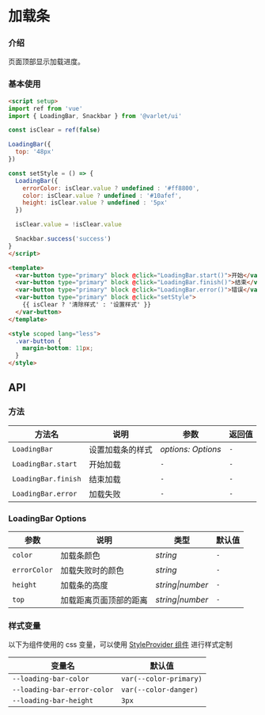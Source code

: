 # 加载条

### 介绍

页面顶部显示加载进度。

### 基本使用

```html
<script setup>
import ref from 'vue'
import { LoadingBar, Snackbar } from '@varlet/ui'

const isClear = ref(false)

LoadingBar({
  top: '48px'
})

const setStyle = () => {
  LoadingBar({
    errorColor: isClear.value ? undefined : '#ff8800',
    color: isClear.value ? undefined : '#10afef',
    height: isClear.value ? undefined : '5px'
  })

  isClear.value = !isClear.value

  Snackbar.success('success')
}
</script>

<template>
  <var-button type="primary" block @click="LoadingBar.start()">开始</var-button>
  <var-button type="primary" block @click="LoadingBar.finish()">结束</var-button>
  <var-button type="primary" block @click="LoadingBar.error()">错误</var-button>
  <var-button type="primary" block @click="setStyle">
    {{ isClear ? '清除样式' : '设置样式' }}
  </var-button>
</template>

<style scoped lang="less">
  .var-button {
    margin-bottom: 11px;
  }
</style>
```

## API

### 方法

| 方法名                 | 说明       | 参数 | 返回值     |
|---------------------|----------|--|---------|
| `LoadingBar`        | 设置加载条的样式 | _options: Options_ | `-`  |
| `LoadingBar.start`  | 开始加载  | `-` | `-` |
| `LoadingBar.finish` | 结束加载  | `-` | `-` |
| `LoadingBar.error`  | 加载失败  | `-` | `-` |

### LoadingBar Options

| 参数           | 说明          | 类型        | 默认值    |
|--------------|-------------|-----------|--------|
| `color`      | 加载条颜色       | _string_  | `-`    |
| `errorColor` | 加载失败时的颜色    | _string_  | `-`    |
| `height`     | 加载条的高度      | _string\|number_ | `-` |
| `top`        | 加载距离页面顶部的距离 | _string\|number_ | `-` |

### 样式变量

以下为组件使用的 css 变量，可以使用 [StyleProvider 组件](#/zh-CN/style-provider) 进行样式定制

| 变量名 | 默认值                    |
| --- |------------------------|
| `--loading-bar-color` | `var(--color-primary)` |
| `--loading-bar-error-color` | `var(--color-danger)`  |
| `--loading-bar-height` | `3px`                  |

